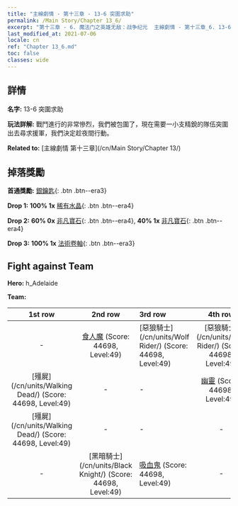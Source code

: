 ```yaml
---
title: "主線劇情 - 第十三章 - 13-6 突圍求助"
permalink: /Main Story/Chapter 13_6/
excerpt: "第十三章 - 6. 魔法门之英雄无敌：战争纪元  主線劇情 - 第十三章_6. 13-6 突圍求助"
last_modified_at: 2021-07-06
locale: cn
ref: "Chapter 13_6.md"
toc: false
classes: wide
---
```


## 詳情

 **名字:** 13-6 突圍求助

 **玩法詳解:** 戰鬥進行的非常慘烈，我們被包圍了，現在需要一小支精銳的隊伍突圍出去尋求援軍，我們決定趁夜間行動。

 **Related to:** [主線劇情 第十三章](/cn/Main Story/Chapter 13/)

## 掉落獎勵

 **首通獎勵:** [銀鑰匙](/cn/Items/con_693/){: .btn .btn--era3}

 **Drop 1:** **100% 1x** [稀有水晶](/cn/Items/mat_45/){: .btn .btn--era4}

 **Drop 2:** **60% 0x** [非凡寶石](/cn/Items/mat_37/){: .btn .btn--era4}, **40% 1x** [非凡寶石](/cn/Items/mat_37/){: .btn .btn--era4}

 **Drop 3:** **100% 1x** [法術卷軸](/cn/Items/con_694/){: .btn .btn--era3}


## Fight against Team
 **Hero:** h_Adelaide

 **Team:**


  | 1st row | 2nd row | 3rd row | 4th row |
  |:----:|:----:|:----|:----:|
  | - | [食人魔](/cn/units/Ogre/) (Score: 44698, Level:49)  | [惡狼騎士](/cn/units/Wolf Rider/) (Score: 44698, Level:49)  | [惡狼騎士](/cn/units/Wolf Rider/) (Score: 44698, Level:49)  |
  | [殭屍](/cn/units/Walking Dead/) (Score: 44698, Level:49)  | - | - | [幽靈](/cn/units/Wight/) (Score: 44698, Level:49)  |
  | [殭屍](/cn/units/Walking Dead/) (Score: 44698, Level:49)  | - | - | - |
  | - | [黑暗騎士](/cn/units/Black Knight/) (Score: 44698, Level:49)  | [吸血鬼](/cn/units/Vampire/) (Score: 44698, Level:49)  | - |


